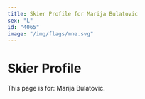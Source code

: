 ```yaml
---
title: Skier Profile for Marija Bulatovic
sex: "L"
id: "4065"
image: "/img/flags/mne.svg" 
---
```


# Skier Profile

This page is for: Marija Bulatovic.
    
